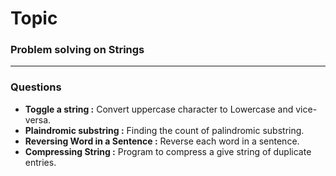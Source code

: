 # **Topic** 
### Problem solving on Strings
---

### Questions
- **Toggle a string :** Convert uppercase character to Lowercase and vice-versa.
- **Plaindromic substring :** Finding the count of palindromic substring.
- **Reversing Word in a Sentence :** Reverse each word in a sentence.
- **Compressing String :** Program to compress a give string of duplicate entries.
